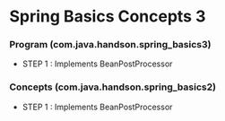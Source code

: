 # Spring Basics Concepts 3

### Program (com.java.handson.spring_basics3)

* STEP 1 : Implements BeanPostProcessor
	
	
### Concepts (com.java.handson.spring_basics2)

* STEP 1 : Implements BeanPostProcessor
	
